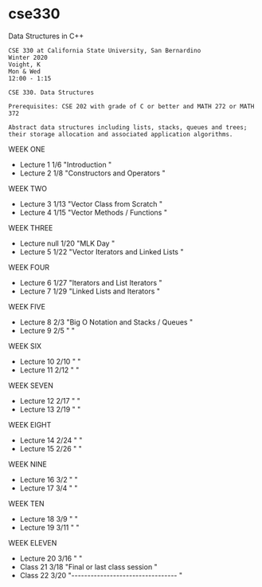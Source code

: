 # cse330
Data Structures in C++

```
CSE 330 at California State University, San Bernardino
Winter 2020
Voight, K
Mon & Wed
12:00 - 1:15
```

```
CSE 330. Data Structures

Prerequisites: CSE 202 with grade of C or better and MATH 272 or MATH 372

Abstract data structures including lists, stacks, queues and trees;
their storage allocation and associated application algorithms.

```

WEEK ONE

* Lecture 1	1/6	"Introduction                       "
* Lecture 2     1/8	"Constructors and Operators         "

WEEK TWO

* Lecture 3  	1/13	"Vector Class from Scratch          "
* Lecture 4  	1/15  	"Vector Methods / Functions         "

WEEK THREE

* Lecture null  1/20    "MLK Day                            "
* Lecture 5  	1/22  	"Vector Iterators and Linked Lists  "

WEEK FOUR

* Lecture 6  	1/27  	"Iterators and List Iterators       "
* Lecture 7  	1/29 	"Linked Lists and Iterators         "

WEEK FIVE

* Lecture 8  	2/3 	"Big O Notation and Stacks / Queues "
* Lecture 9  	2/5 	"                                   "

WEEK SIX

* Lecture 10    2/10 	"                                   "
* Lecture 11 	2/12 	"                                   "

WEEK SEVEN

* Lecture 12 	2/17 	"                                   "
* Lecture 13 	2/19 	"                                   "

WEEK EIGHT

* Lecture 14    2/24 	"                                   "
* Lecture 15 	2/26 	"                                   "

WEEK NINE

* Lecture 16 	3/2	"                                   "
* Lecture 17 	3/4 	"                                   "

WEEK TEN

* Lecture 18 	3/9	"                                   "
* Lecture 19 	3/11	"                                   "

WEEK ELEVEN

* Lecture 20 	3/16	"                                   "
* Class 21      3/18    "Final  or last class session       "
* Class 22      3/20    "---------------------------------  "
